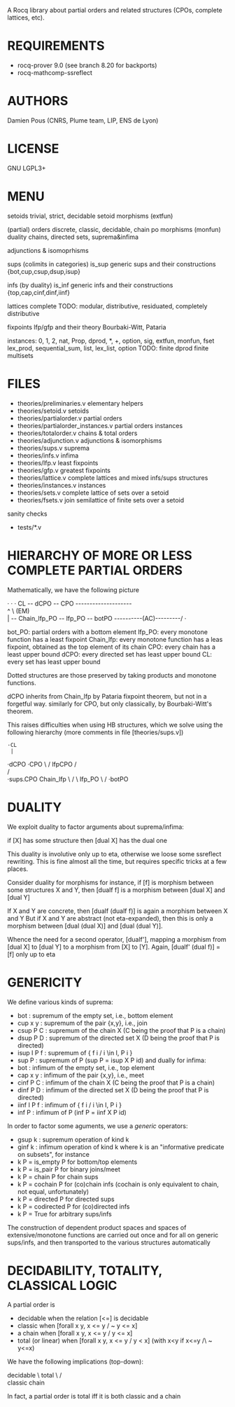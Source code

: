 A Rocq library about partial orders and related structures (CPOs, complete lattices, etc).

# REQUIREMENTS

- rocq-prover 9.0 (see branch 8.20 for backports)
- rocq-mathcomp-ssreflect 

# AUTHORS

Damien Pous (CNRS, Plume team, LIP, ENS de Lyon)

# LICENSE

GNU LGPL3+

# MENU

setoids
 trivial, strict, decidable
 setoid morphisms (extfun)

(partial) orders
 discrete, classic, decidable, chain
 po morphisms (monfun)
 duality
 chains, directed sets, suprema&infima

adjunctions & isomoprhisms
 
sups (colimits in categories)
 is_sup
 generic sups and their constructions
 {bot,cup,csup,dsup,isup}

infs (by duality)
 is_inf
 generic infs and their constructions
 {top,cap,cinf,dinf,iinf}
 
lattices
 complete
 TODO: modular, distributive, residuated, completely distributive

fixpoints
 lfp/gfp and their theory
 Bourbaki-Witt, Pataria

instances:
 0, 1, 2, nat, Prop, dprod, *, +, option, sig, extfun, monfun, fset
 lex_prod, sequential_sum, list, lex_list, option
TODO: 
 finite dprod
 finite multisets


# FILES

- theories/preliminaries.v   		 elementary helpers
- theories/setoid.v          		 setoids
- theories/partialorder.v    		 partial orders
- theories/partialorder_instances.v  partial orders instances
- theories/totalorder.v      		 chains & total orders
- theories/adjunction.v      		 adjunctions & isomorphisms
- theories/sups.v            		 suprema
- theories/infs.v            		 infima
- theories/lfp.v             		 least fixpoints 
- theories/gfp.v             		 greatest fixpoints 
- theories/lattice.v         		 complete lattices and mixed infs/sups structures
- theories/instances.v       		 instances
- theories/sets.v       		     complete lattice of sets over a setoid
- theories/fsets.v       		     join semilattice of finite sets over a setoid

sanity checks
- tests/*.v

# HIERARCHY OF MORE OR LESS COMPLETE PARTIAL ORDERS

Mathematically, we have the following picture

 ·     ·       ·
CL -- dCPO -- CPO --------------------\
       ^ \       \(EM)                 \
       |  \-- Chain_lfp_PO -- lfp_PO -- botPO
       \----------(AC)---------/          ·

bot_PO: partial orders with a bottom element
lfp_PO: every monotone function has a least fixpoint
Chain_lfp: every monotone function has a leas fixpoint, obtained as the top element of its chain
CPO: every chain has a least upper bound
dCPO: every directed set has least upper bound
CL: every set has least upper bound

Dotted structures are those preserved by taking products and monotone functions.

dCPO inherits from Chain_lfp by Pataria fixpoint theorem, but not in a forgetful way.
similarly for CPO, but only classically, by Bourbaki-Witt's theorem.

This raises difficulties when using HB structures, which we solve using the following hierarchy
(more comments in file [theories/sups.v])

    ·CL
	 |
   ·dCPO   ·CPO
	  \    /
      lfpCPO
	 /     \
    /       \
·sups.CPO  Chain_lfp
    \       /
     \   lfp_PO 
      \   /
     ·botPO


# DUALITY

We exploit duality to factor arguments about suprema/infima:

if [X] has some structure then [dual X] has the dual one

This duality is involutive only up to eta, otherwise we loose some ssreflect rewriting.
This is fine almost all the time, but requires specific tricks at a few places.

Consider duality for morphisms for instance,
if [f] is morphism between some structures X and Y, then [dualf f] is a morphism between [dual X] and [dual Y]

If X and Y are concrete, then [dualf (dualf f)] is again a morphism between X and Y
But if X and Y are abstract (not eta-expanded), then this is only a morphism between [dual (dual X)] and [dual (dual Y)].

Whence the need for a second operator, [dualf'], mapping a morphism from [dual X] to [dual Y] to a morphism from [X] to [Y].
Again, [dualf' (dual f)] = [f] only up to eta


# GENERICITY

We define various kinds of suprema:
- bot        : supremum of the empty set, i.e., bottom element
- cup x y    : supremum of the pair {x,y}, i.e., join
- csup P C   : supremum of the chain X (C being the proof that P is a chain) 
- dsup P D   : supremum of the directed set X (D being the proof that P is directed) 
- isup I P f : supremum of { f i / i \in I, P i }
- sup P      : supremum of P  (sup P = isup X P id)
and dually for infima:
- bot        : infimum of the empty set, i.e., top element
- cap x y    : infimum of the pair {x,y}, i.e., meet
- cinf P C   : infimum of the chain X (C being the proof that P is a chain) 
- dinf P D   : infimum of the directed set X (D being the proof that P is directed) 
- iinf I P f : infimum of { f i / i \in I, P i }
- inf P      : infimum of P  (inf P = iinf X P id)


In order to factor some aguments, we use a *generic* operators:
- gsup k     : supremum operation of kind k
- ginf k     : infimum operation of kind k 
where k is an "informative predicate on subsets", for instance
- k P = is_empty P   for bottom/top elements
- k P = is_pair P    for binary joins/meet
- k P = chain P      for chain sups 
- k P = cochain P    for (co)chain infs (cochain is only equivalent to chain, not equal, unfortunately)
- k P = directed P   for directed sups 
- k P = codirected P for (co)directed infs 
- k P = True         for arbitrary sups/infs


The construction of dependent product spaces and spaces of extensive/monotone functions are carried out once and for all on generic sups/infs, and then transported to the various structures automatically


# DECIDABILITY, TOTALITY, CLASSICAL LOGIC

A partial order is 
- decidable when the relation [<=] is decidable
- classic when [forall x y, x <= y \/ ~ y <= x]
- a chain when [forall x y, x <= y \/ y <= x]
- total (or linear) when [forall x y, x <= y \/ y < x]
  (with x<y if x<=y /\ ~ y<=x)

We have the following implications (top-down):

decidable
   \        total
    \      /     \
    classic     chain

In fact, a partial order is total iff it is both classic and a chain
